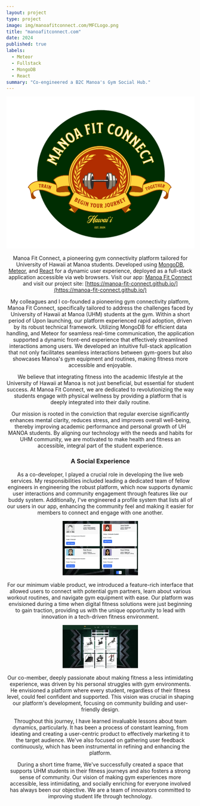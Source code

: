 ```yaml
---
layout: project
type: project
image: img/manoafitconnect.com/MFCLogo.png
title: "manoafitconnect.com"
date: 2024
published: true
labels:
  - Meteor
  - Fullstack
  - MongoDB
  - React
summary: "Co-engineered a B2C Manoa's Gym Social Hub."
---
```


<div style="text-align: center;">
  <img src="../img/manoafitconnect.com/MFCLogo.png"
</div>

Manoa Fit Connect, a pioneering gym connectivity platform tailored for University of Hawaii at Manoa students. Developed using [MongoDB](https://www.mongodb.com/), [Meteor](https://www.meteor.com/), and [React](https://reactjs.org/) for a dynamic user experience, deployed as a full-stack application accessible via web browsers. Visit our app: [Manoa Fit Connect](http://manoafitconnect.com) and visit our project site: [https://manoa-fit-connect.github.io/](https://manoa-fit-connect.github.io/)

My colleagues and I co-founded a pioneering gym connectivity platform, Manoa Fit Connect, specifically tailored to address the challenges faced by University of Hawaii at Manoa (UHM) students at the gym. Within a short period of Upon launching, our platform experienced rapid adoption, driven by its robust technical framework. Utilizing MongoDB for efficient data handling, and Meteor for seamless real-time communication, the application supported a dynamic front-end experience that effectively streamlined interactions among users. We developed an intuitive full-stack application that not only facilitates seamless interactions between gym-goers but also showcases Manoa's gym equipment and routines, making fitness more accessible and enjoyable.

We believe that integrating fitness into the academic lifestyle at the University of Hawaii at Manoa is not just beneficial, but essential for student success. At Manoa Fit Connect, we are dedicated to revolutionizing the way students engage with physical wellness by providing a platform that is deeply integrated into their daily routine.

 Our mission is rooted in the conviction that regular exercise significantly enhances mental clarity, reduces stress, and improves overall well-being, thereby improving academic performance and personal growth of UH MANOA students. By aligning our technology with the needs and habits for UHM community, we are motivated to make health and fitness an accessible, integral part of the student experience.


### A Social Experience

As a co-developer, I played a crucial role in developing the live web services. My responsibilities included leading a dedicated team of fellow engineers in engineering the robust platform, which now supports dynamic user interactions and community engagement through features like our buddy system. Additionally, I've engineered a profile system that lists all of our users in our app, enhancing the community feel and making it easier for members to connect and engage with one another.

<div style="text-align: center;">
  <img class="img-fluid" width="40%"
   src="../img/manoafitconnect.com/WorkoutM3.png" />
</div>

For our minimum viable product, we introduced a feature-rich interface that allowed users to connect with potential gym partners, learn about various workout routines, and navigate gym equipment with ease. Our platform was envisioned during a time when digital fitness solutions were just beginning to gain traction, providing us with the unique opportunity to lead with innovation in a tech-driven fitness environment.


<div style="text-align: center;">
  <img class="img-fluid" width="40%"
    src="../img/manoafitconnect.com/equipmentM2.png" />
</div>


Our co-member, deeply passionate about making fitness a less intimidating experience, was driven by his personal struggles with gym environments. He envisioned a platform where every student, regardless of their fitness level, could feel confident and supported. This vision was crucial in shaping our platform's development, focusing on community building and user-friendly design.

Throughout this journey, I have learned invaluable lessons about team dynamics, particularly. It has been a process of constant learning, from ideating and creating a user-centric product to effectively marketing it to the target audience. We've also focused on gathering user feedback continuously, which has been instrumental in refining and enhancing the platform.

During a short time frame, We've successfully created a space that supports UHM students in their fitness journeys and also fosters a strong sense of community. Our vision of making gym experiences more accessible, less intimidating, and socially enriching for everyone involved has always been our objective. We are a team of innovators committed to improving student life through technology.
